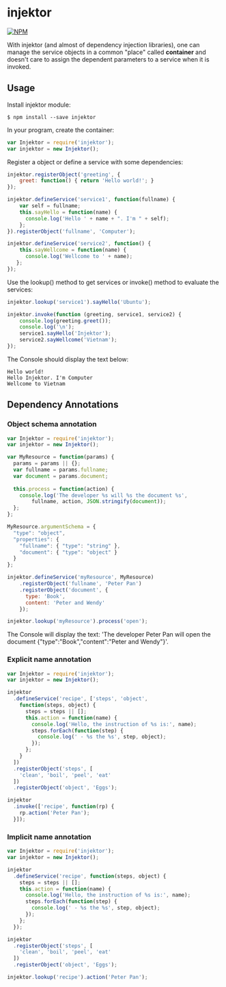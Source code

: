 # injektor

[![NPM](https://nodei.co/npm/injektor.png?downloads=true&downloadRank=true&stars=true)](https://nodei.co/npm/injektor/)

With injektor (and almost of dependency injection libraries), one can manage the service objects in a common "place" called **container** and doesn't care to assign the dependent parameters to a service when it is invoked.

## Usage

Install injektor module:

```shell
$ npm install --save injektor
```

In your program, create the container:

```javascript
var Injektor = require('injektor');
var injektor = new Injektor();
```

Register a object or define a service with some dependencies:

```javascript
injektor.registerObject('greeting', {
    greet: function() { return 'Hello world!'; }
});

injektor.defineService('service1', function(fullname) {
    var self = fullname;
    this.sayHello = function(name) {
      console.log('Hello ' + name + ". I'm " + self);
    }; 
}).registerObject('fullname', 'Computer');

injektor.defineService('service2', function() { 
    this.sayWellcome = function(name) {
      console.log('Wellcome to ' + name);
   }; 
});

```

Use the lookup() method to get services or invoke() method to evaluate the services:


```javascript
injektor.lookup('service1').sayHello('Ubuntu');

injektor.invoke(function (greeting, service1, service2) {
    console.log(greeting.greet());
    console.log('\n');
    service1.sayHello('Injektor');
    service2.sayWellcome('Vietnam');
});
```

The Console should display the text below:

```
Hello world!
Hello Injektor. I'm Computer
Wellcome to Vietnam
```

## Dependency Annotations

### Object schema annotation

```javascript
var Injektor = require('injektor');
var injektor = new Injektor();

var MyResource = function(params) {
  params = params || {};
  var fullname = params.fullname;
  var document = params.document;
  
  this.process = function(action) {
    console.log('The developer %s will %s the document %s', 
        fullname, action, JSON.stringify(document));
  };
};

MyResource.argumentSchema = {
  "type": "object",
  "properties": {
    "fullname": { "type": "string" },
    "document": { "type": "object" }
  }
};

injektor.defineService('myResource', MyResource)
    .registerObject('fullname', 'Peter Pan')
    .registerObject('document', { 
      type: 'Book',
      content: 'Peter and Wendy'
    });

injektor.lookup('myResource').process('open');
```

The Console will display the text: 'The developer Peter Pan will open the document {"type":"Book","content":"Peter and Wendy"}'.

### Explicit name annotation

```javascript
var Injektor = require('injektor');
var injektor = new Injektor();

injektor
  .defineService('recipe', ['steps', 'object',
    function(steps, object) {
      steps = steps || [];
      this.action = function(name) {
        console.log('Hello, the instruction of %s is:', name);
        steps.forEach(function(step) {
          console.log(' - %s the %s', step, object);
        });
      };
    }
  ])
  .registerObject('steps', [
    'clean', 'boil', 'peel', 'eat'
  ])
  .registerObject('object', 'Eggs');

injektor
  .invoke(['recipe', function(rp) {
    rp.action('Peter Pan');
  }]);
```

### Implicit name annotation

```javascript
var Injektor = require('injektor');
var injektor = new Injektor();

injektor
  .defineService('recipe', function(steps, object) {
    steps = steps || [];
    this.action = function(name) {
      console.log('Hello, the instruction of %s is:', name);
      steps.forEach(function(step) {
        console.log(' - %s the %s', step, object);
      });
    };
  });

injektor
  .registerObject('steps', [
    'clean', 'boil', 'peel', 'eat'
  ])
  .registerObject('object', 'Eggs');

injektor.lookup('recipe').action('Peter Pan');
```
